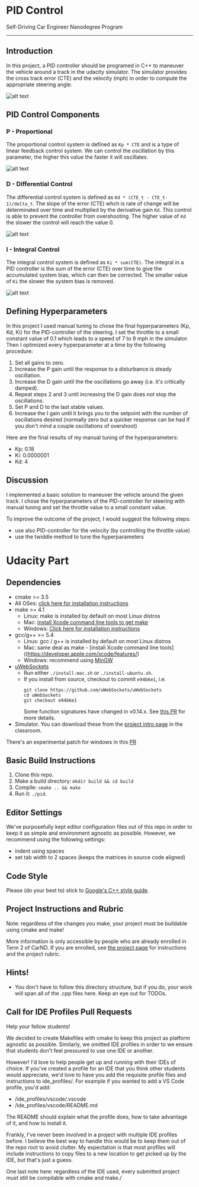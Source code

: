 
# PID Control
Self-Driving Car Engineer Nanodegree Program


---


[//]: # (Image References)

[image1]: ./writeup/Simulator.jpg "Introduction Image of Simulator"
[image2]: ./writeup/PID_varyingP.jpg "Example of P-Control (https://en.wikipedia.org/wiki/PID_controller#/media/File:PID_varyingP.jpg)"
[image3]: ./writeup/PID_varyingD.jpg "Example of D-Control (https://en.wikipedia.org/wiki/PID_controller#/media/File:Change_with_Kd.png)"
[image4]: ./writeup/PID_varyingI.jpg "Example of I-Control (https://en.wikipedia.org/wiki/PID_controller#/media/File:Change_with_Ki.png)"



## Introduction 
In this project, a PID controller should be programed in C++ to maneuver the vehicle around a track in the udacity simulator. The simulator provides the cross track error (CTE) and the velocity (mph) in order to compute the appropriate steering angle.

![alt text][image1]

## PID Control Components

### P - Proportional
The proportional control system is defined as `Kp * CTE` and is a type of linear feedback control system. We can control the oscillation by this parameter, the higher this value the faster it will oscillates.

![alt text][image2]

### D - Differential Control
The differential control system is defined as `Kd * (CTE_t - CTE_t-1)/delta_t`. The slope of the error (CTE) whch is  rate of change will be determinated over time and multiplied by the derivative gain `Kd`. This control is able to prevent the controller from overshooting. The higher value of `Kd` the slower the control will reach the value 0.

![alt text][image3]

### I - Integral Control
The integral control system is defined as `Ki * sum(CTE)`. The integral in a PID controller is the sum of the error (CTE) over time to give the accumulated system bias, which can then be corrected. The smaller value of `Ki` the slower the system bias is removed. 

![alt text][image4]


## Defining Hyperparameters
In this project I used manual tuning to chose the final hyperparameters (Kp, Kd, Ki) for the PID-controller of the steering. I set the throttle to a small constant value of 0.1 which leads to a speed of 7 to 9 mph in the simulator. Then I optimized every hyperparameter at a time by the following procedure:

1. Set all gains to zero.
2. Increase the P gain until the response to a disturbance is steady oscillation.
3. Increase the D gain until the the oscillations go away (i.e. it's critically damped).
4. Repeat steps 2 and 3 until increasing the D gain does not stop the oscillations.
5. Set P and D to the last stable values.
6. Increase the I gain until it brings you to the setpoint with the number of oscillations desired (normally zero but a quicker response can be had if you don't mind a couple oscillations of overshoot)

Here are the final results of my manual tuning of the hyperparameters:

* Kp: 0.18
* Ki: 0.0000001
* Kd: 4


## Discussion
I implemented a basic solution to maneuver the vehicle around the given track. I chose the hyperparameters of the PID-controller for steering with manual tuning and set the throttle value to a small constant value. 

To improve the outcome of the project, I would suggest the following steps:
* use also PID-controller for the velocity (by controlling the throttle value)
* use the twiddle method to tune the hyperparameters



# Udacity Part

## Dependencies

* cmake >= 3.5
 * All OSes: [click here for installation instructions](https://cmake.org/install/)
* make >= 4.1
  * Linux: make is installed by default on most Linux distros
  * Mac: [install Xcode command line tools to get make](https://developer.apple.com/xcode/features/)
  * Windows: [Click here for installation instructions](http://gnuwin32.sourceforge.net/packages/make.htm)
* gcc/g++ >= 5.4
  * Linux: gcc / g++ is installed by default on most Linux distros
  * Mac: same deal as make - [install Xcode command line tools]((https://developer.apple.com/xcode/features/)
  * Windows: recommend using [MinGW](http://www.mingw.org/)
* [uWebSockets](https://github.com/uWebSockets/uWebSockets)
  * Run either `./install-mac.sh` or `./install-ubuntu.sh`.
  * If you install from source, checkout to commit `e94b6e1`, i.e.
    ```
    git clone https://github.com/uWebSockets/uWebSockets 
    cd uWebSockets
    git checkout e94b6e1
    ```
    Some function signatures have changed in v0.14.x. See [this PR](https://github.com/udacity/CarND-MPC-Project/pull/3) for more details.
* Simulator. You can download these from the [project intro page](https://github.com/udacity/self-driving-car-sim/releases) in the classroom.

There's an experimental patch for windows in this [PR](https://github.com/udacity/CarND-PID-Control-Project/pull/3)

## Basic Build Instructions

1. Clone this repo.
2. Make a build directory: `mkdir build && cd build`
3. Compile: `cmake .. && make`
4. Run it: `./pid`. 

## Editor Settings

We've purposefully kept editor configuration files out of this repo in order to
keep it as simple and environment agnostic as possible. However, we recommend
using the following settings:

* indent using spaces
* set tab width to 2 spaces (keeps the matrices in source code aligned)

## Code Style

Please (do your best to) stick to [Google's C++ style guide](https://google.github.io/styleguide/cppguide.html).

## Project Instructions and Rubric

Note: regardless of the changes you make, your project must be buildable using
cmake and make!

More information is only accessible by people who are already enrolled in Term 2
of CarND. If you are enrolled, see [the project page](https://classroom.udacity.com/nanodegrees/nd013/parts/40f38239-66b6-46ec-ae68-03afd8a601c8/modules/f1820894-8322-4bb3-81aa-b26b3c6dcbaf/lessons/e8235395-22dd-4b87-88e0-d108c5e5bbf4/concepts/6a4d8d42-6a04-4aa6-b284-1697c0fd6562)
for instructions and the project rubric.

## Hints!

* You don't have to follow this directory structure, but if you do, your work
  will span all of the .cpp files here. Keep an eye out for TODOs.

## Call for IDE Profiles Pull Requests

Help your fellow students!

We decided to create Makefiles with cmake to keep this project as platform
agnostic as possible. Similarly, we omitted IDE profiles in order to we ensure
that students don't feel pressured to use one IDE or another.

However! I'd love to help people get up and running with their IDEs of choice.
If you've created a profile for an IDE that you think other students would
appreciate, we'd love to have you add the requisite profile files and
instructions to ide_profiles/. For example if you wanted to add a VS Code
profile, you'd add:

* /ide_profiles/vscode/.vscode
* /ide_profiles/vscode/README.md

The README should explain what the profile does, how to take advantage of it,
and how to install it.

Frankly, I've never been involved in a project with multiple IDE profiles
before. I believe the best way to handle this would be to keep them out of the
repo root to avoid clutter. My expectation is that most profiles will include
instructions to copy files to a new location to get picked up by the IDE, but
that's just a guess.

One last note here: regardless of the IDE used, every submitted project must
still be compilable with cmake and make./
